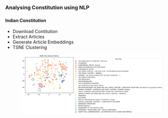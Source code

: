 <h3> Analysing Constitution using NLP <h3><h4>Indian Constitution</h4>
<ul>
<li>Download Contitution</li>
<li>Extract Articles</li>
<li>Generate Article Embeddings</li>
<li>TSNE Clustering</li>
<ul>

![image](https://github.com/chinmayajoshi/Constitutional-Document-Analysis/blob/main/Indian%20Constitution/title_parts_as_tsne_clusters.png)